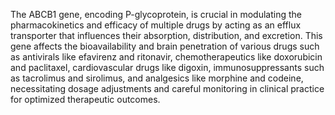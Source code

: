 The ABCB1 gene, encoding P-glycoprotein, is crucial in modulating the pharmacokinetics and efficacy of multiple drugs by acting as an efflux transporter that influences their absorption, distribution, and excretion. This gene affects the bioavailability and brain penetration of various drugs such as antivirals like efavirenz and ritonavir, chemotherapeutics like doxorubicin and paclitaxel, cardiovascular drugs like digoxin, immunosuppressants such as tacrolimus and sirolimus, and analgesics like morphine and codeine, necessitating dosage adjustments and careful monitoring in clinical practice for optimized therapeutic outcomes.